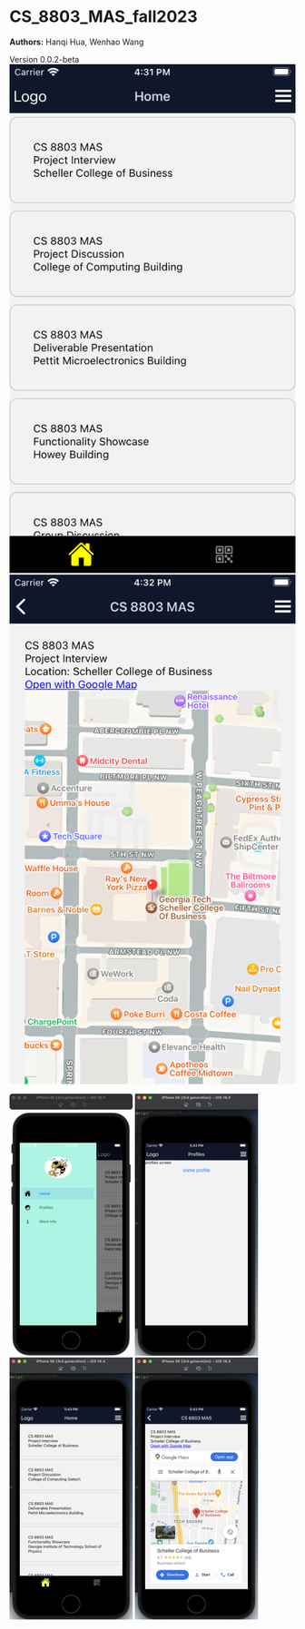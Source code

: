 # CS_8803_MAS_fall2023

**Authors:** Hanqi Hua, Wenhao Wang


Version 0.0.2-beta
<img src="assets/ReadME/V0.0.2-1.png" alt="Image Description" />
<img src="assets/ReadME/V0.0.2-2.png" alt="Image Description" />






<img src="assets/ReadME/V0.0.1-1.jpg" alt="Image Description" width="217" height="462" />
<img src="assets/ReadME/V0.0.1-2.jpg" alt="Image Description" width="217" height="462" />
<img src="assets/ReadME/V0.0.1-3.jpg" alt="Image Description" width="217" height="462" />
<img src="assets/ReadME/V0.0.1-4.jpg" alt="Image Description" width="217" height="462" />
